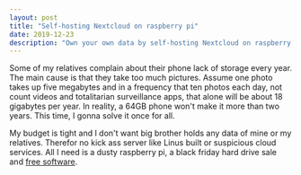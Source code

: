 ```yaml
---
layout: post
title: "Self-hosting Nextcloud on raspberry pi"
date: 2019-12-23
description: "Own your own data by self-hosting Nextcloud on raspberry pi with Nextcloudpi."
---
```


Some of my relatives complain about their phone lack of storage every year. The main cause is that they take too much pictures. Assume one photo takes up five megabytes and in a frequency that ten photos each day, not count videos and totalitarian surveillance apps, that alone will be about 18 gigabytes per year. In reality, a 64GB phone won't make it more than two years. This time, I gonna solve it once for all.

My budget is tight and I don't want big brother holds any data of mine or my relatives. Therefor no kick ass server like Linus built or suspicious cloud services. All I need is a dusty raspberry pi, a black friday hard drive sale and [free software](https://en.wikipedia.org/wiki/Free_software).
